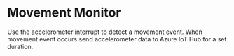 # Movement Monitor

Use the accelerometer interrupt to detect a movement event. When movement event occurs send accelerometer data to Azure IoT Hub for a set duration.